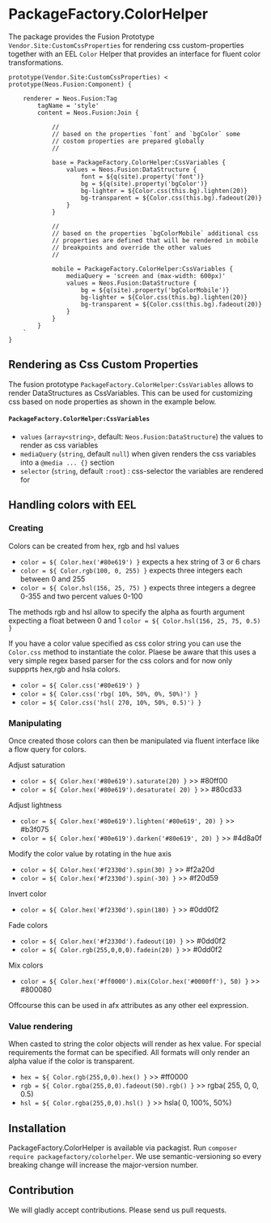 # PackageFactory.ColorHelper

The package provides the Fusion Prototype `Vendor.Site:CustomCssProperties` 
for rendering css custom-properties together with an EEL `Color` Helper that
provides an interface for fluent color transformations. 

```
prototype(Vendor.Site:CustomCssProperties) < prototype(Neos.Fusion:Component) {

    renderer = Neos.Fusion:Tag
        tagName = 'style'
        content = Neos.Fusion:Join {
        
            //
            // based on the properties `font` and `bgColor` some
            // costom properties are prepared globally
            // 
            
            base = PackageFactory.ColorHelper:CssVariables {
                values = Neos.Fusion:DataStructure {        
                    font = ${q(site).property('font')}
                    bg = ${q(site).property('bgColor')}
                    bg-lighter = ${Color.css(this.bg).lighten(20)}
                    bg-transparent = ${Color.css(this.bg).fadeout(20)}  
                }
            }
            
            //
            // based on the properties `bgColorMobile` additional css
            // properties are defined that will be rendered in mobile 
            // breakpoints and override the other values 
            //     

            mobile = PackageFactory.ColorHelper:CssVariables {
                mediaQuery = 'screen and (max-width: 600px)'
                values = Neos.Fusion:DataStructure {
                    bg = ${q(site).property('bgColorMobile')}
                    bg-lighter = ${Color.css(this.bg).lighten(20)}
                    bg-transparent = ${Color.css(this.bg).fadeout(20)}  
                }
            }
        }
    `
}
```

## Rendering as Css Custom Properties

The fusion prototype `PackageFactory.ColorHelper:CssVariables` allows to 
render DataStructures as CssVariables. This can be used for customizing
css based on node properties as shown in the example below. 

#### `PackageFactory.ColorHelper:CssVariables`

- `values` (`array<string>`, default: `Neos.Fusion:DataStructure`) the values to render as css variables
- `mediaQuery` (`string`, default `null`) when given renders the css variables into a `@media ... {}` section 
- `selector` (`string`, default `:root`) : css-selector the variables are rendered for 

## Handling colors with EEL 

### Creating

Colors can be created from hex, rgb and hsl values
- `color = ${ Color.hex('#80e619') }`  expects a hex string of 3 or 6 chars
- `color = ${ Color.rgb(100, 0, 255) }` expects three integers each between 0 and 255
- `color = ${ Color.hsl(156, 25, 75) }` expects three integers a degree 0-355 and two percent values 0-100 

The methods rgb and hsl allow to specify the alpha as fourth argument 
expecting a float between 0 and 1 `color = ${ Color.hsl(156, 25, 75, 0.5) }`

If you have a color value specified as css color string you can use the
`Color.css` method to instantiate the color. Plaese be aware that this
uses a very simple regex based parser for the css colors and for now only 
suppprts hex,rgb and hsla colors.   

- `color = ${ Color.css('#80e619') }`
- `color = ${ Color.css('rbg( 10%, 50%, 0%, 50%)') }`
- `color = ${ Color.css('hsl( 270, 10%, 50%, 0.5)') }`

### Manipulating 

Once created those colors can then be manipulated via fluent interface
like a flow query for colors. 

Adjust saturation
- `color = ${ Color.hex('#80e619').saturate(20) }` >> #80ff00
- `color = ${ Color.hex('#80e619').desaturate( 20) }` >> #80cd33

Adjust lightness
- `color = ${ Color.hex('#80e619').lighten('#80e619', 20) }` >> #b3f075
- `color = ${ Color.hex('#80e619').darken('#80e619', 20) }` >> #4d8a0f

Modify the color value by rotating in the hue axis  
- `color = ${ Color.hex('#f2330d').spin(30) }` >> #f2a20d
- `color = ${ Color.hex('#f2330d').spin(-30) }` >> #f20d59

Invert color
- `color = ${ Color.hex('#f2330d').spin(180) }` >> #0dd0f2

Fade colors
- `color = ${ Color.hex('#f2330d').fadeout(10) }` >> #0dd0f2
- `color = ${ Color.rgb(255,0,0,0).fadein(20) }` >> #0dd0f2

Mix colors
- `color = ${ Color.hex('#ff0000').mix(Color.hex('#0000ff'), 50) }` >> #800080

Offcourse this can be used in afx attributes as any other eel expression.

### Value rendering

When casted to string the color objects will render as hex value. 
For special requirements the format can be specified. All formats will 
only render an alpha value if the color is transparent. 

- `hex = ${ Color.rgb(255,0,0).hex() }` >> #ff0000
- `rgb = ${ Color.rgba(255,0,0).fadeout(50).rgb() }` >> rgba( 255, 0, 0, 0.5)
- `hsl = ${ Color.rgba(255,0,0).hsl() }` >> hsla( 0, 100%, 50%)

## Installation

PackageFactory.ColorHelper is available via packagist. Run `composer require packagefactory/colorhelper`.
We use semantic-versioning so every breaking change will increase the major-version number.

## Contribution

We will gladly accept contributions. Please send us pull requests.

